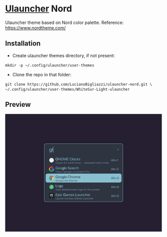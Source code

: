 # [Ulauncher](https://ulauncher.io) Nord

Ulauncher theme based on Nord color palette.
Reference: https://www.nordtheme.com/

## Installation

* Create ulauncher themes directory, if not present:

```
mkdir -p ~/.config/ulauncher/user-themes
```

* Clone the repo in that folder:

```
git clone https://github.com/LucianoBigliazzi/ulauncher-nord.git \
~/.config/ulauncher/user-themes/WhiteSur-Light-ulauncher
```

## Preview

![Launcher preview](screenshot.png)

